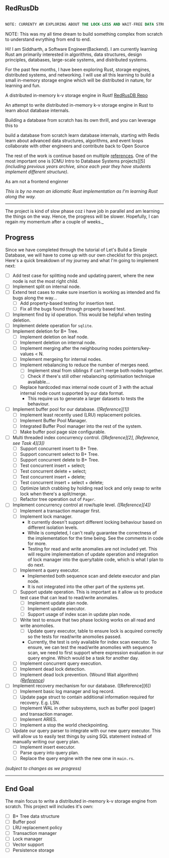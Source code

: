 ## RedRusDb

```sql

NOTE: CURRENTY AM EXPLORING ABOUT THE LOCK-LESS AND WAIT-FREE DATA STRUCTURES FOR BUILDING MY DATABASE

```


NOTE: This was my all time dream to build something complex from scratch to understand evrything from end to end.

Hi! I am Siddharth, a Software Engineer(Backend). I am currently learning Rust am primarily interested in algorithms, data structures, design principles, databases, large-scale systems, and distributed systems.

For the past few months, I have been exploring Rust, storage engines, distributed systems, and networking. I will use all this learning to build a small in-memory storage engine which will be distributed in nature, for learning and fun.

A distributed in-memory k-v storage engine in Rust! [RedRusDB Repo](https://github.com/RedRusDB/redrus)


An attempt to write distributed in-memory k-v storage engine in Rust
to learn about database internals.

Building a database from scratch has its own thrill, and you can leverage this to

build a database from scratch
learn database internals, starting with Redis
learn about advanced data structures, algorithms, and event loops
collaborate with other engineers and contribute back to Open Source

The rest of the work is continue based on multiple [references](#references).
One of the most important one is [CMU Intro to Database Systems projects][5]
_(including previous years archive, since each year they have students
implement different structure)_.

As am not a frontend enginner 

_This is by no mean an idiomatic Rust implementation as I'm learning Rust
along the way._

-----

The project is kind of slow phase coz i have job in parallel and am learning the things on the way. Hence, the progress will be slower.
Hopefully, I can regain my momentum after a couple of weeks._


## Progress

Since we have completed through the tutorial of Let's Build a Simple Database,
we will have to come up with our own checklist for this project. Here's a
quick breakdown of my journey and what I'm going to implement next:

- [ ] Add test case for splitting node and updating parent, where the new node is not the most right child.
- [ ] Implement split on internal node.
- [ ] Extend test cases to make sure insertion is working as intended and fix
      bugs along the way...
  - [ ] Add property-based testing for insertion test.
  - [ ] Fix all the bugs found through property based test.
- [ ] Implement find by id operation. This would be helpful when testing
      deletion.
- [ ] Implement delete operation for `sqlite`.
- [ ] Implement deletion for B+ Tree.
  - [ ] Implement deletion on leaf node.
  - [ ] Implement deletion on internal node.
  - [ ] Implement merging after the neighbouring nodes pointers/key-values < N.
  - [ ] Implement mergeing for internal nodes.
  - [ ] Implement rebalancing to reduce the number of merges need.
    - [ ] Implement steal from siblings if can't merge both nodes together.
    - [ ] Check if there's still other rebalancing optimisation technique
      available...
  - [ ] Replace hardcoded max internal node count of 3 with the actual internal
    node count supported by our data format.
      - This require us to generate a larger datasets to tests the
        behaviour.
- [ ] Implement buffer pool for our database. _([Reference][1])_
  - [ ] Implement least recently used (LRU) replacement policies.
  - [ ] Implement Buffer Pool Manager.
  - [ ] Integrated Buffer Pool manager into the rest of the system.
  - [ ] Make buffer pool page size configurable.
- [ ] Multi threaded index concurrency control. _([Reference][2], [Reference, see Task 4][3])_
    - [ ] Support concurrent insert to B+ Tree.
    - [ ] Support concurrent select to B+ Tree.
    - [ ] Support concurrent delete to B+ Tree.
    - [ ] Test concurrent insert + select;
    - [ ] Test concurrent delete + select;
    - [ ] Test concurrent insert + delete;
    - [ ] Test concurrent insert + select + delete;
    - [ ] Optimize latch crabbing by holding read lock and only swap to write
      lock when there's a split/merge.
    - [ ] Refactor tree operation out of `Pager`.
- [ ] Implement concurrency control at row/tuple level. _([Reference][4])_
  - [ ] Implement a transaction manager first.
  - [ ] Implement lock manager.
    - It currently doesn't support different locking behaviour based on
      different isolation levels.
    - While is completed, I can't really guarantee the correctness of the
      implementation for the time being. See the comments in code for more.
    - Testing for read and write anomalies are not included yet. This will
    require implementation of update operation and integration of lock manager
    into the query/table code, which is what I plan to do next.
  - [ ] Implement a query executor.
    - Implemented both sequence scan and delete executor and plan node.
    - It is not integrated into the other part of the systems yet.
  - [ ] Support update operation. This is important as it allow us to produce
  test case that can lead to read/write anomalies.
    - [ ] Implement update plan node.
    - [ ] Implement update executor.
    - [ ] Support usage of index scan in update plan node.
  - [ ] Write test to ensure that two phase locking works on all read and write
    anomolies.
    - [ ] Update query executor, table to ensure lock is acquired correctly so the
      tests for read/write anomolies passed.
    - Currently, the test is only available for index scan executor. To
      ensure, we can test the read/write anomolies with sequence scan, we need
      to first support where expression evaluation in our query engine.
      Which would be a task for another day.
  - [ ] Implement concurrent query execution.
  - [ ] Implement dead lock detection.
  - [ ] Implement dead lock prevention. (Wound Wait algorithm)
    _([Reference](https://15445.courses.cs.cmu.edu/fall2021/project4/#deadlock_prevention))_
- [ ] Implement recovery mechanism for our database. ([Reference][6])
  - [ ] Implement basic log manager and log record.
  - [ ] Update page struct to contain additional information required for
    recovery. E.g. LSN.
  - [ ] Implement WAL in other subsystems, such as buffer pool (pager) and transaction
    manager.
  - [ ] Implement ARIES.
  - [ ] Implement a stop the world checkpointing.
- [ ] Update our query parser to integrate with our new query executor. This will allow us to
  easily test things by using SQL statement instead of manually writing our query plan.
  - [ ] Implement insert executor.
  - [ ] Parse query into query plan.
  - [ ] Replace the query engine with the new onw in `main.rs`.

_(subject to changes as we progress)_

----

## End Goal

The main focus to write a distributed in-memory k-v storage engine from scratch. This project will
includes it's own:
- [ ] B+ Tree data structure
- [ ] Buffer pool
- [ ] LRU replacement policy
- [ ] Transaction manager
- [ ] Lock manager
- [ ] Vector support
- [ ] Persistence storage